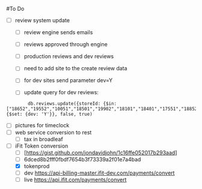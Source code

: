 #To Do

- [ ] review system update
    - [ ] review engine sends emails
    - [ ] reviews approved through engine
    - [ ] production reviews and dev reviews
    - [ ] need to add site to the create review data
    - [ ] for dev sites send parameter dev=Y
   
   - [ ] update query for dev reviews: 
```
        db.reviews.update({storeId: {$in: ["18652","19552","10051","18501","19902","18101","18401","17551","18852","16251","18251","19852","13201"]}}, {$set: {dev: 'Y'}}, false, true)
```
- [ ] pictures for timeclock
- [ ] web service conversion to rest
    - [ ] tax in broadleaf
- [ ] iFit Token conversion
    - [ ] [https://gist.github.com/jondavidjohn/1c16ffe052017b293aad]
    - [ ] 6dced8b2fff0fbdf7654b3f73339a2f01e7a4bad
    - [x] tokenprod
    - [ ] dev https://api-billing-master.ifit-dev.com/payments/convert
    - [ ] live https://api.ifit.com/payments/convert
